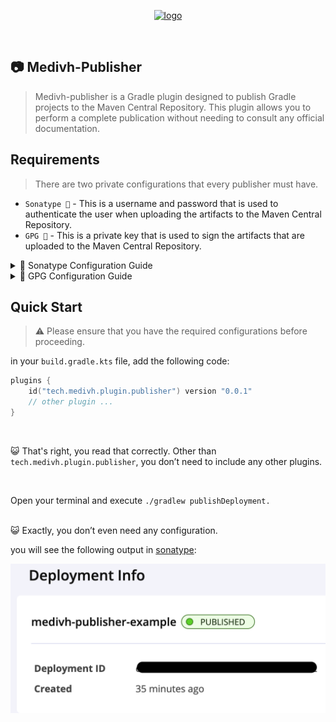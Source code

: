 <p align="center">
  <a href="https://medivh.tech/en/" target="_blank" rel="noopener noreferrer">
    <img width="200" src="https://github.com/user-attachments/assets/697cf38e-83aa-4e88-8280-2bee79a83c2f" alt="logo" />
  </a>
</p>
<br/>

## 📷 Medivh-Publisher

> Medivh-publisher is a Gradle plugin designed to publish Gradle projects to the Maven Central Repository. This plugin allows you to perform a complete publication without needing to consult any official documentation.

## Requirements
> There are two private configurations that every publisher must have.

- `Sonatype 📄` - This is a username and password that is used to authenticate the user when uploading the artifacts to the Maven Central Repository.
- `GPG 🔑` - This is a private key that is used to sign the artifacts that are uploaded to the Maven Central Repository.

<details>
  <summary>📄 Sonatype Configuration Guide</summary>
    
1. Register an account on the https://central.sonatype.com/  (if you don’t have one).

2. Create a name space on the https://central.sonatype.com/publishing/namespaces. The purpose of this step is to prove that you own a domain name that can be published. (which will eventually be the groupId of the published Maven repository,You can directly use GitHub's domain name like: io.github.your-username).
3. Create a token on the https://central.sonatype.com/account. This token will be used to authenticate the user when uploading the artifacts to the Maven Central Repository.
You will get a like this:
```xml
<server>
 <username>username</username>
 <password>password</password>
</server>
```
remember the `username` and `password`.
For security reasons, we store this token in Gradle’s local configuration file (usually located at ~/.gradle/gradle.properties).
```properties
sonatypeUsername=username
sonatypePassword=password
```
Alternatively, provide an environment variable.
```shell
sonatypeUsername=username
sonatypePassword=password
```


> 💯You have completed all the Sonatype configurations.

</details>

<details>
  <summary>🔑 GPG Configuration Guide</summary>

1. You need to refer to the documentation to download the appropriate GnuPG for your system. [link](https://gnupg.org/download/index.html)
2. Open the software you just installed, create a key pair, and upload the public key.
</details>


## Quick Start

> ⚠️ Please ensure that you have the required configurations before proceeding.


in your `build.gradle.kts` file, add the following code:

```kotlin
plugins {
    id("tech.medivh.plugin.publisher") version "0.0.1"
    // other plugin ...
}
```
<br/>

😺 That's right, you read that correctly. Other than `tech.medivh.plugin.publisher`, you don’t need to include any other plugins.

<br/>

Open your terminal and execute `./gradlew publishDeployment.`

<br/>
😺 Exactly, you don’t even need any configuration.
<br/>

you will see the following output in [sonatype](https://central.sonatype.com/publishing/deployments):

![img.png](doc/images/publish-complete.png)
